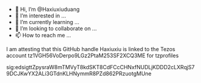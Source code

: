 - 👋 Hi, I’m @Haxiuxiuduang
- 👀 I’m interested in ...
- 🌱 I’m currently learning ...
- 💞️ I’m looking to collaborate on ...
- 📫 How to reach me ...

<!---
Haxiuxiuduang/Haxiuxiuduang is a ✨ special ✨ repository because its `README.md` (this file) appears on your GitHub profile.
You can click the Preview link to take a look at your changes.
--->
I am attesting that this GitHub handle Haxiuxiu is linked to the Tezos account tz1VGH56VoDerpo9LGz2PtaM253SF2XCQ3ME for tzprofiles

sig:edsigttZpysraW8mTMVyT8kdSKT8CdFCcCHNxfNUDLjKDDD2cLXRqjS79DCJKwYX2ALi3GTdnKLHNymmR8PZd862PRzuotgMUne

